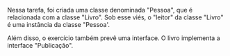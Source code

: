 Nessa tarefa, foi criada uma classe denominada "Pessoa", que é relacionada com a classe "Livro". Sob esse viés, o "leitor" da classe "Livro" é uma instância da classe "Pessoa'. 

Além disso, o exercício também prevê uma interface. O livro implementa a interface "Publicação".

